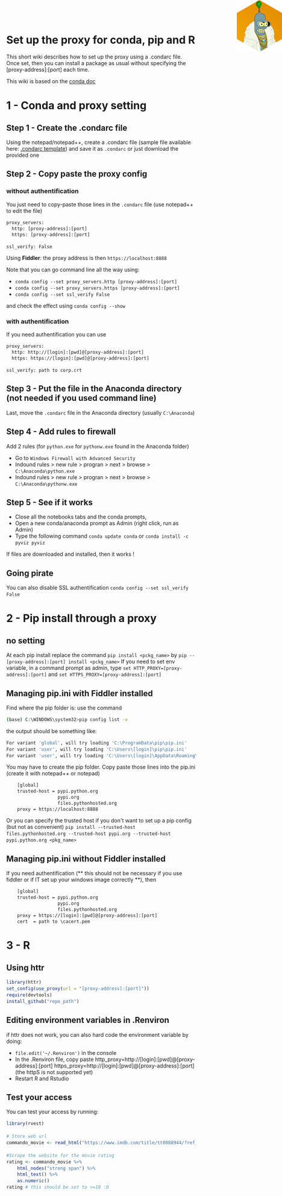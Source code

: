 <img src="bender_hex_mini.png" style="position:absolute;top:0px;right:0px;" width="120px" align="right" />

# Set up the proxy for conda, pip and R

This short wiki describes how to set up the proxy using a .condarc file. Once set, then you can install a package as usual without specifying the [proxy-address]:[port] each time.

This wiki is based on the [conda doc](http://conda.io/docs/user-guide/configuration/use-winxp-with-proxy.html) 

# 1 - Conda and proxy setting
## Step 1 - Create the .condarc file
Using the notepad/notepad++, create a .condarc file (sample file available here: [.condarc template](https://conda.io/docs/user-guide/configuration/sample-condarc.html)) and save it as `.condarc` or just download the provided one

## Step 2 - Copy paste the proxy config
### without authentification
You just need to copy-paste those lines in the `.condarc` file (use notepad++ to edit the file)

```
proxy_servers:
  http: [proxy-address]:[port]
  https: [proxy-address]:[port]

ssl_verify: False
```
Using **Fiddler**: the proxy address is then `https://localhost:8888`


Note that you can go command line all the way using:
 * `conda config --set proxy_servers.http [proxy-address]:[port]` 
 * `conda config --set proxy_servers.https [proxy-address]:[port]` 
 * `conda config --set ssl_verify False`
 
 and check the effect using `conda config --show`

### with authentification
If you need authentification you can use

```
proxy_servers:
  http: http://[login]:[pwd]@[proxy-address]:[port]
  https: https://[login]:[pwd]@[proxy-address]:[port]

ssl_verify: path to corp.crt
```

## Step 3 - Put the file in the Anaconda directory (not needed if you used command line)

Last, move the `.condarc` file in the Anaconda directory (usually `C:\Anaconda`) 

## Step 4 - Add rules to firewall

Add 2 rules (for `python.exe` for `pythonw.exe` found in the Anaconda folder)

 - Go to `Windows Firewall with Advanced Security`
 - Indound rules > new rule > progran > next > browse > `C:\Anaconda\python.exe`
 - Indound rules > new rule > progran > next > browse > `C:\Anaconda\pythonw.exe`

## Step 5 - See if it works

- Close all the notebooks tabs and the conda prompts, 
- Open a new conda/anaconda prompt as Admin (right click, run as Admin) 
- Type the following command `conda update conda` or `conda install -c pyviz pyviz` 

If files are downloaded and installed, then it works !

## Going pirate

You can also disable SSL authentification	`conda config --set ssl_verify False`

# 2 - Pip install through a proxy
## no setting

At each pip install replace the command `pip install <pckg_name>` by `pip -- [proxy-address]:[port] install <pckg_name>`
If you need to set env variable, in a command prompt as admin, type `set HTTP_PROXY=[proxy-address]:[port]` and `set HTTPS_PROXY=[proxy-address]:[port]`

## Managing pip.ini with Fiddler installed

Find where the pip folder is: use the command 

```bash
(base) C:\WINDOWS\system32>pip config list -v
```
the output should be something like:

```bash
For variant 'global', will try loading 'C:\ProgramData\pip\pip.ini'
For variant 'user', will try loading 'C:\Users\[login]\pip\pip.ini'
For variant 'user', will try loading 'C:\Users\[login]\AppData\Roaming\pip\pip.ini'
```
You may have to create the pip folder. Copy paste those lines into the pip.ini (create it with notepad++ or notepad)

```
    [global]
    trusted-host = pypi.python.org
                   pypi.org
                   files.pythonhosted.org
    proxy = https://localhost:8888 
```

Or you can specify the trusted host if you don't want to set up a pip config (but not as convenient)
`pip install --trusted-host files.pythonhosted.org --trusted-host pypi.org --trusted-host pypi.python.org <pkg_name>`

## Managing pip.ini without Fiddler installed

If you need authentification (** this should not be necessary if you use fiddler or if IT set up your windows image correctly **), then
```
    [global]
    trusted-host = pypi.python.org
                   pypi.org
                   files.pythonhosted.org
    proxy = https://[login]:[pwd]@[proxy-address]:[port]
    cert  = path to \cacert.pem
```

# 3 - R

## Using httr
```r
library(httr)
set_config(use_proxy(url = "[proxy-address]:[port]"))
require(devtools)
install_github("repo_path")
```

## Editing environment variables in .Renviron

if httr does not work, you can also hard code the environment variable by doing:

* `file.edit('~/.Renviron')` in the console
* In the .Renviron file, copy paste  http_proxy=http://[login]:[pwd]@[proxy-address]:[port]
   https_proxy=http://[login]:[pwd]@[proxy-address]:[port]   (the httpS is not supported yet)
* Restart R and Rstudio

## Test your access

You can test your access by running:

```r
library(rvest)

# Store web url
commando_movie <- read_html("https://www.imdb.com/title/tt0088944/?ref_=nm_flmg_act_58")

#Scrape the website for the movie rating
rating <- commando_movie %>% 
    html_nodes("strong span") %>%
    html_text() %>%
    as.numeric()
rating # this should be set to >=10 :D
```
